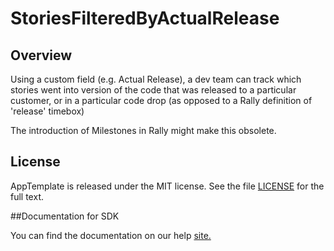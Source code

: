 StoriesFilteredByActualRelease
==============================

## Overview
Using a custom field (e.g. Actual Release), a dev team can track which stories went into version of the code that was released to a particular customer, or in a particular code drop (as opposed to a Rally definition of 'release' timebox)

The introduction of Milestones in Rally might make this obsolete.

## License

AppTemplate is released under the MIT license.  See the file [LICENSE](./LICENSE) for the full text.

##Documentation for SDK

You can find the documentation on our help [site.](https://help.rallydev.com/apps/2.0rc3/doc/)
